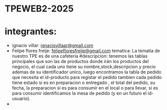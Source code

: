 # TPEWEB2-2025
# integrantes:
- ignacio villar: ignaciovillaar@gmail.com
- Felipe flores freije: felipefloresfreije@gmail.com 
tematica: La tematia de nuestro TPE es de una cafeteria
#descripcion: tenemos las tablas principales que son las de productos donde irán los productos del negocio, el cual cada uno tiene su nombre,stock,descripcion y precio ademas de su identificador unico, luego encontramos la tabla de pedido que necesita el id-producto para registar el pedido tambien cada pedido tiene estado si es en preparacion o entregado , el total del pedido, su fecha, la preparacion si es para consumir en el local o para llevar, si es para consumir identificamos la mesa de pedido (y en un futuro el id-usuario).
- 
